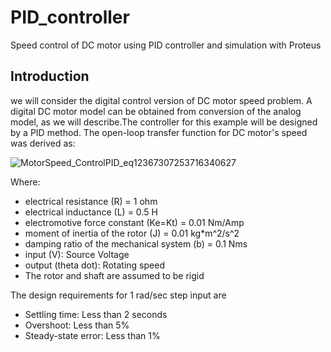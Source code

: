 # PID_controller
Speed control of DC motor using PID controller and simulation with Proteus
## Introduction
we will consider the digital control version of DC motor speed problem. A digital DC motor model can be obtained from conversion of the analog model, 
as we will describe.The controller for this example will be designed by a PID method.
The open-loop transfer function for DC motor's speed was derived as:

![MotorSpeed_ControlPID_eq12367307253716340627](https://user-images.githubusercontent.com/69188686/129372684-cc1f73f1-c2ea-43cb-b678-b0e0ce2f7c60.png)

Where: 
* electrical resistance (R) = 1 ohm
* electrical inductance (L) = 0.5 H
* electromotive force constant (Ke=Kt) = 0.01 Nm/Amp
* moment of inertia of the rotor (J) = 0.01 kg*m^2/s^2
* damping ratio of the mechanical system (b) = 0.1 Nms
* input (V): Source Voltage
* output (theta dot): Rotating speed
* The rotor and shaft are assumed to be rigid

The design requirements for 1 rad/sec step input are

* Settling time: Less than 2 seconds
* Overshoot: Less than 5%
* Steady-state error: Less than 1%
